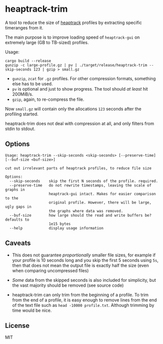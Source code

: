 # heaptrack-trim

A tool to reduce the size of [heaptrack](https://invent.kde.org/sdk/heaptrack)
profiles by extracting specific timeranges from it.

The main purpose is to improve loading speed of `heaptrack-gui` on extremely
large (GB to TB-sized) profiles.

Usage:

```
cargo build --release
gunzip -c large-profile.gz | pv | ./target/release/heaptrack-trim --skip-seconds 123 | gzip > small.gz
```

* `gunzip`, `zcat` for `.gz` profiles. For other compression formats, something else has to be used.
* `pv` is optional and just to show progress. The tool should _at least_ hit 200MiB/s.
* `gzip`, again, to re-compress the file.


Now `small.gz` will contain only the allocations `123` seconds after the profiling started.

heaptrack-trim does not deal with compression at all, and only filters from stdin to stdout.

## Options

```
Usage: heaptrack-trim --skip-seconds <skip-seconds> [--preserve-time] [--buf-size <buf-size>]

cut out irrelevant parts of heaptrack profiles, to reduce file size

Options:
  --skip-seconds    skip the first N seconds of the profile. required.
  --preserve-time   do not rewrite timestamps, leaving the scale of graphs in
                    heaptrack-gui intact. Makes for easier comparison to the
                    original profile. However, there will be large, ugly gaps in
                    the graphs where data was removed.
  --buf-size        how large should the read and write buffers be? defaults to
                    1e15 bytes
  --help            display usage information
```


## Caveats

* This does not guarantee _proportionally_ smaller file sizes, for example if
  your profile is 10 seconds long and you skip the first 5 seconds using `5s`,
  then that does not mean the output file is exactly half the size (even when
  comparing uncompressed files)

* _Some_ data from the skipped seconds is also included for simplicity, but the
  vast majority should be removed (see source code)

* heaptrack-trim can only trim from the beginning of a profile. To trim from
  the end of a profile, it is easy enough to remove lines from the end of the
  text file such as `head -10000 profile.txt`. Although trimming by time would
  be nice.

## License

MIT
